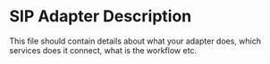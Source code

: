# SIP Adapter Description

This file should contain details about what your adapter does, which services does it connect, what is the workflow etc.